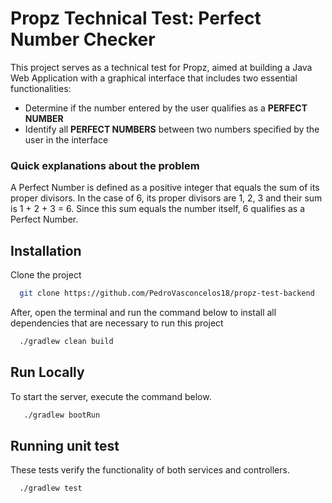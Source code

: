 # Propz Technical Test: Perfect Number Checker

This project serves as a technical test for Propz, aimed at building a Java Web Application with a graphical interface that includes two essential functionalities: 

- Determine if the number entered by the user qualifies as a **PERFECT NUMBER**
- Identify all **PERFECT NUMBERS** between two numbers specified by the user in the interface

### Quick explanations about the problem

  A Perfect Number is defined as a positive integer that equals the sum of its proper divisors. 
  In the case of 6, its proper divisors are 1, 2, 3 and their sum is 1 + 2 + 3 = 6. 
  Since this sum equals the number itself, 6 qualifies as a Perfect Number.

## Installation

Clone the project

```bash
  git clone https://github.com/PedroVasconcelos18/propz-test-backend
```

After, open the terminal and run the command below to install all dependencies that are necessary to run this project

```bash
  ./gradlew clean build
```
    
## Run Locally

To start the server, execute the command below.

```bash
   ./gradlew bootRun
```

## Running unit test

These tests verify the functionality of both services and controllers.

```bash
  ./gradlew test
```
